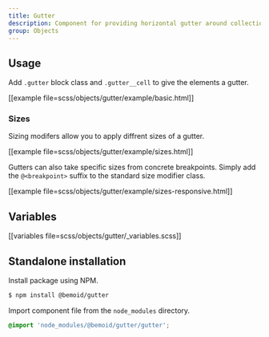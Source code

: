 ```yaml
---
title: Gutter
description: Component for providing horizontal gutter around collection of elements
group: Objects
---
```


## Usage

Add `.gutter` block class and `.gutter__cell` to give the elements a gutter.

[[example file=scss/objects/gutter/example/basic.html]]

### Sizes

Sizing modifers allow you to apply diffrent sizes of a gutter.

[[example file=scss/objects/gutter/example/sizes.html]]

Gutters can also take specific sizes from concrete breakpoints. Simply add the `@<breakpoint>` suffix to the standard size modifier class.

[[example file=scss/objects/gutter/example/sizes-responsive.html]]

## Variables

[[variables file=scss/objects/gutter/_variables.scss]]

## Standalone installation

Install package using NPM.

```bash
$ npm install @bemoid/gutter
```

Import component file from the `node_modules` directory.

```scss
@import 'node_modules/@bemoid/gutter/gutter';
```
